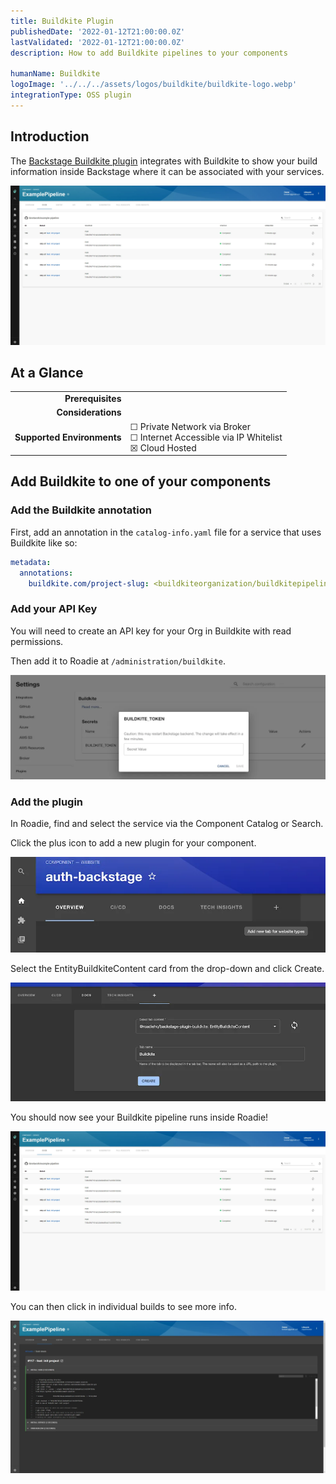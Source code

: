 ```yaml
---
title: Buildkite Plugin
publishedDate: '2022-01-12T21:00:00.0Z'
lastValidated: '2022-01-12T21:00:00.0Z'
description: How to add Buildkite pipelines to your components

humanName: Buildkite
logoImage: '../../../assets/logos/buildkite/buildkite-logo.webp'
integrationType: OSS plugin
---
```


## Introduction

The [Backstage Buildkite plugin](https://roadie.io/backstage/plugins/buildkite/) integrates with Buildkite to show your build information inside Backstage where it can be associated with your services.

![buildkite-plugin-overview.webp](buildkite-plugin-overview.webp)

## At a Glance
| | |
|---: | --- |
| **Prerequisites** |  |
| **Considerations** |  |
| **Supported Environments** | ☐ Private Network via Broker <br /> ☐ Internet Accessible via IP Whitelist <br /> ☒ Cloud Hosted |

## Add Buildkite to one of your components

### Add the Buildkite annotation
First, add an annotation in the `catalog-info.yaml` file for a service that uses Buildkite like so: 
```yaml
metadata:
  annotations:
    buildkite.com/project-slug: <buildkiteorganization/buildkitepipeline>
```

### Add your API Key
You will need to create an API key for your Org in Buildkite with read permissions.

Then add it to Roadie at `/administration/buildkite`.

![Add BUILDKITE_TOKEN in Settings Page](./add-secret.webp)

### Add the plugin
In Roadie, find and select the service via the Component Catalog or Search.

Click the plus icon to add a new plugin for your component.

![Add the plugin](./add-plugin.webp)

Select the EntityBuildkiteContent card from the drop-down and click Create.

![add-buildkite-content.webp](./add-buildkite-content.webp)

You should now see your Buildkite pipeline runs inside Roadie!

![View all builds in buildkite plugin](./buildkite-plugin-overview.webp)

You can then click in individual builds to see more info. 

![View single build in buildkite plugin](./buildkite-plugin-build.webp)

